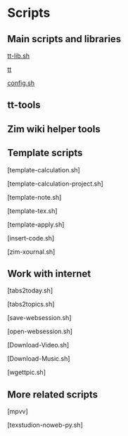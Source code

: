 # Scripts

## Main scripts and libraries

[tt-lib.sh](Scripts/tt-lib.sh.md)

[tt](Scripts/tt.md)

[config.sh](Scripts/config.sh.md)

## tt-tools



## Zim wiki helper tools



## Template scripts

[template-calculation.sh]

[template-calculation-project.sh]

[template-note.sh]

[template-tex.sh]

[template-apply.sh]

[insert-code.sh]

[zim-xournal.sh]

## Work with internet

[tabs2today.sh]

[tabs2topics.sh]

[save-websession.sh]

[open-websession.sh]

[Download-Video.sh]

[Download-Music.sh]

[wgettpic.sh]

## More related scripts

[mpvv]

[texstudion-noweb-py.sh]